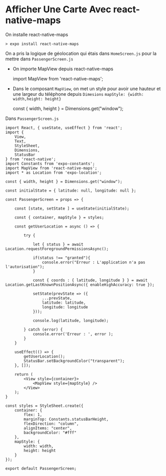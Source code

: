 # Afficher Une Carte Avec react-native-maps

On installe react-native-maps

    > expo install react-native-maps

On a pris la logique de géolocation qui étais dans `HomeScreen.js` pour la mettre dans `PassengerScreen.js`

- On importe MapView depuis react-native-maps

    import MapView from 'react-native-maps';

- Dans le composant `MapView`, on met un style pour avoir une hauteur et une largeur du téléphone depuis `Dimesions` `mapStyle: {width: width,height: height}`

    const { width, height } = Dimensions.get("window");

Dans `PassengerScreen.js`

    import React, { useState, useEffect } from 'react';
    import { 
        View,
        Text,
        StyleSheet,
        Dimensions,
        StatusBar
    } from 'react-native';
    import Constants from 'expo-constants';
    import MapView from 'react-native-maps';
    import * as Location from 'expo-location';

    const { width, height } = Dimensions.get("window");

    const initialState = { latitude: null, longitude: null };

    const PassengerScreen = props => {

        const [state, setState ] = useState(initialState);

        const { container, mapStyle } = styles;

        const getUserLocation = async () => {

            try {

                let { status } = await Location.requestForegroundPermissionsAsync();

                if(status !== "granted"){
                    console.error("Erreur : L'application n'a pas l'autorisation");
                }

                const { coords : { latitude, longitude } } = await Location.getLastKnownPositionAsync({ enableHighAccuracy: true });

                setState(prevState => ({
                    ...prevState,
                    latitude: latitude,
                    longitude: longitude 
                }));

                console.log(latitude, longitude);
                
            } catch (error) {
                console.error('Erreur : ', error );
            }
        }

        useEffect(() => {
            getUserLocation();
            StatusBar.setBackgroundColor("transparent");
        }, []);

        return (
            <View style={container}>
                <MapView style={mapStyle} />
            </View>
        );
    }

    const styles = StyleSheet.create({
        container: {
            flex: 1,
            marginTop: Constants.statusBarHeight,
            flexDirection: "column",
            alignItems: "center",
            backgroundColor: "#fff"
        },
        mapStyle: {
            width: width,
            height: height
        }
    });

    export default PassengerScreen;